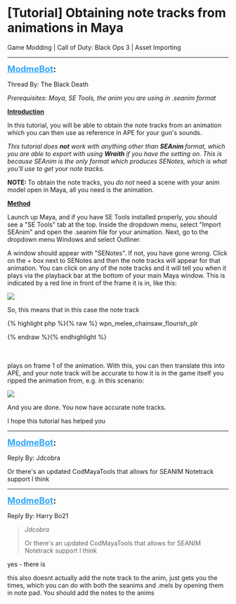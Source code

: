 # [Tutorial] Obtaining note tracks from animations in Maya
Game Modding | Call of Duty: Black Ops 3 | Asset Importing

---
<strong style="font-size: 1.4em;"><span style="text-decoration: underline;text-decoration-color: #34a7f9;"><span style="color:#34a7f9;">ModmeBot</span></span>:</strong>

<p>Thread By: The Black Death<br /><p style="text-align:left;"><em>Prerequisites: Maya, SE Tools, the anim you are using in .seanim format</em></p><p style="text-align:left;"></p><p style="text-align:left;"><span style="text-decoration: underline"><strong>Introduction</strong></span></p><p style="text-align:left;">In this tutorial, you will be able to obtain the note tracks from an animation which you can then use as reference in APE for your gun&#39;s sounds.</p><p style="text-align:left;"></p><p style="text-align:left;"><em>This tutorial does <strong>not</strong> work with anything other than <strong>SEAnim </strong>format, which you are able to export with using <strong>Wraith </strong>if you have the setting on. This is because SEAnim is the only format which produces SENotes, which is what you&#39;ll use to get your note tracks.</em></p><p style="text-align:left;"></p><p style="text-align:left;"><strong>NOTE: </strong>To obtain the note tracks, you <em>do not </em>need a scene with your anim model open in Maya, all you need is the animation.</p><p style="text-align:left;"></p><p style="text-align:left;"><span style="text-decoration: underline"><strong>Method</strong></span></p><p style="text-align:left;">Launch up Maya, and if you have SE Tools installed properly, you should see a &quot;SE Tools&quot; tab at the top. Inside the dropdown menu, select &quot;Import SEAnim&quot; and open the .seanim file for your animation. Next, go to the dropdown menu Windows and select Outliner.</p><p style="text-align:left;"></p><p style="text-align:left;">A window should appear with &quot;SENotes&quot;. If not, you have gone wrong. Click on the + box next to SENotes and then the note tracks will appear for that animation. You can click on any of the note tracks and it will tell you when it plays via the playback bar at the bottom of your main Maya window. This is indicated by a red line in front of the frame it is in, like this:</p><p style="text-align:left;"><img style="max-width: 500px;" src="http://i.imgur.com/VZF12JN.png"></p><p style="text-align:left;"></p><p style="text-align:left;">So, this means that in this case the note track </p>{% highlight php %}{% raw %}
wpn_melee_chainsaw_flourish_plr

{% endraw %}{% endhighlight %}
<br /><br /><br /><p style="text-align:left;">plays on frame 1 of the animation. With this, you can then translate this into APE, and your note track will be accurate to how it is in the game itself you ripped the animation from, e.g. in this scenario:</p><p style="text-align:left;"><img style="max-width: 500px;" src="http://i.imgur.com/o5krOSO.png"></p><p style="text-align:left;"></p><p style="text-align:left;">And you are done. You now have accurate note tracks.</p><p style="text-align:left;"></p><p style="text-align:left;">I hope this tutorial has helped you </p></p>

---
<strong style="font-size: 1.4em;"><span style="text-decoration: underline;text-decoration-color: #34a7f9;"><span style="color:#34a7f9;">ModmeBot</span></span>:</strong>

<p>Reply By: Jdcobra<br /><p style="text-align:left;">Or there&#39;s an updated CodMayaTools that allows for SEANIM Notetrack support I think</p></p>

---
<strong style="font-size: 1.4em;"><span style="text-decoration: underline;text-decoration-color: #34a7f9;"><span style="color:#34a7f9;">ModmeBot</span></span>:</strong>

<p>Reply By: Harry Bo21<br /><blockquote><em>Jdcobra</em><p style="text-align:left;">Or there&#39;s an updated CodMayaTools that allows for SEANIM Notetrack support I think</p></blockquote><p style="text-align:left;">yes - there is</p><p style="text-align:left;"></p><p style="text-align:left;">this also doesnt actually add the note track to the anim, just gets you the times, which you can do with both the seanims and .mels by opening them in note pad. You should add the notes to the anims</p></p>

